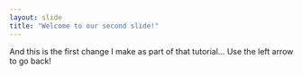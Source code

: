 ```yaml
---
layout: slide
title: "Welcome to our second slide!"
---
```

And this is the first change I make as part of that tutorial...
Use the left arrow to go back!
